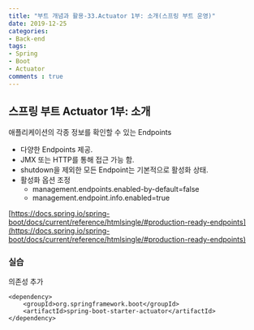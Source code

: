 ```yaml
---
title: "부트 개념과 활용-33.Actuator 1부: 소개(스프링 부트 운영)"
date: 2019-12-25
categories:
- Back-end
tags:
- Spring 
- Boot
- Actuator
comments : true
---
```


## 스프링 부트 Actuator 1부: 소개
애플리케이션의 각종 정보를 확인할 수 있는 Endpoints
- 다양한 Endpoints 제공.
- JMX 또는 HTTP를 통해 접근 가능 함.
- shutdown을 제외한 모든 Endpoint는 기본적으로 활성화 상태.
- 활성화 옵션 조정
  - management.endpoints.enabled-by-default=false
  - management.endpoint.info.enabled=true 

[https://docs.spring.io/spring-boot/docs/current/reference/htmlsingle/#production-ready-endpoints](https://docs.spring.io/spring-boot/docs/current/reference/htmlsingle/#production-ready-endpoints)

             
### 실습              
의존성 추가
~~~
<dependency>
    <groupId>org.springframework.boot</groupId>
    <artifactId>spring-boot-starter-actuator</artifactId>
</dependency>
~~~




